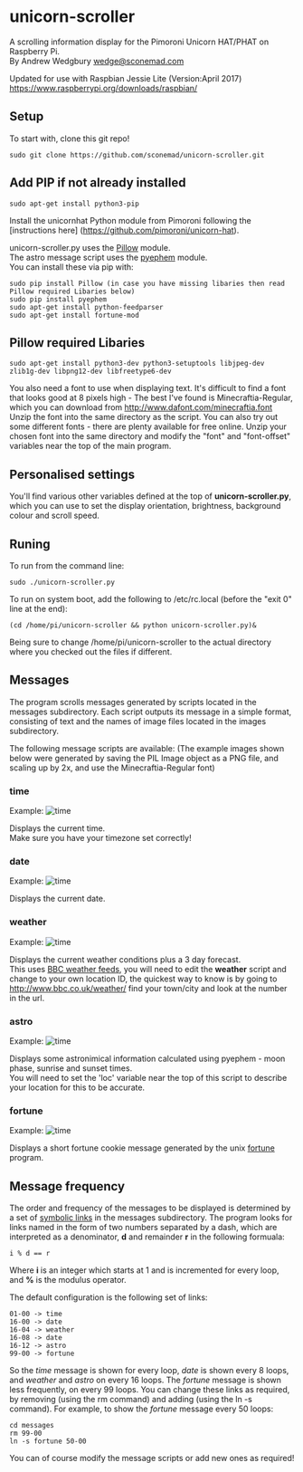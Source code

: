 # unicorn-scroller

A scrolling information display for the Pimoroni Unicorn HAT/PHAT on Raspberry Pi.  
By Andrew Wedgbury <wedge@sconemad.com>  

Updated for use with Raspbian Jessie Lite (Version:April 2017) https://www.raspberrypi.org/downloads/raspbian/

## Setup

To start with, clone this git repo!  

    sudo git clone https://github.com/sconemad/unicorn-scroller.git

## Add PIP if not already installed

    sudo apt-get install python3-pip
    
Install the unicornhat Python module from Pimoroni following the [instructions here] (https://github.com/pimoroni/unicorn-hat).

unicorn-scroller.py uses the [Pillow](https://pypi.python.org/pypi/Pillow/4.1.1) module.   
The astro message script uses the [pyephem](http://rhodesmill.org/pyephem/) module.   
You can install these via pip with:

    sudo pip install Pillow (in case you have missing libaries then read Pillow required Libaries below)
    sudo pip install pyephem
    sudo apt-get install python-feedparser
    sudo apt-get install fortune-mod

## Pillow required Libaries

    sudo apt-get install python3-dev python3-setuptools libjpeg-dev zlib1g-dev libpng12-dev libfreetype6-dev


You also need a font to use when displaying text. It's difficult to find a font that looks good at 8 pixels high - The best I've found is Minecraftia-Regular, which you can download from http://www.dafont.com/minecraftia.font
Unzip the font into the same directory as the script. You can also try out some different fonts - there are plenty available for free online. Unzip your chosen font into the same directory and modify the "font" and "font-offset" variables near the top of the main program.

## Personalised settings
You'll find various other variables defined at the top of **unicorn-scroller.py**, which you can use to set the display orientation, brightness, background colour and scroll speed.

## Runing

To run from the command line:

    sudo ./unicorn-scroller.py

To run on system boot, add the following to /etc/rc.local
(before the "exit 0" line at the end):

    (cd /home/pi/unicorn-scroller && python unicorn-scroller.py)&

Being sure to change /home/pi/unicorn-scroller to the actual directory where
you checked out the files if different.

## Messages

The program scrolls messages generated by scripts located in the messages subdirectory.
Each script outputs its message in a simple format, consisting of text and the names of image files located in the images subdirectory.

The following message scripts are available:
(The example images shown below were generated by saving the PIL Image object as a PNG file, and scaling up by 2x, and use the Minecraftia-Regular font)

### time

Example: ![time](doc/time2x.png)

Displays the current time.  
Make sure you have your timezone set correctly!

### date

Example: ![time](doc/date2x.png)

Displays the current date.

### weather

Example: ![time](doc/weather2x.png)

Displays the current weather conditions plus a 3 day forecast.  
This uses [BBC weather feeds](https://support.bbc.co.uk/platform/feeds/WeatherFeeds.htm), you will need to edit the **weather** script and change to your own location ID, the quickest way to know is by going to http://www.bbc.co.uk/weather/ find your town/city and look at the number in the url.

### astro

Example: ![time](doc/astro2x.png)

Displays some astronimical information calculated using pyephem - moon phase, sunrise and sunset times.  
You will need to set the 'loc' variable near the top of this script to describe your location for this to be accurate.

### fortune

Example: ![time](doc/fortune2x.png)

Displays a short fortune cookie message generated by the unix [fortune](http://linux.die.net/man/6/fortune) program.


## Message frequency

The order and frequency of the messages to be displayed is determined by a set of [symbolic links](https://en.wikipedia.org/wiki/Symbolic_link) in the messages subdirectory. The program looks for links named in the form of two numbers separated by a dash, which are interpreted as a denominator, **d** and remainder **r** in the following formuala:

    i % d == r
    
Where **i** is an integer which starts at 1 and is incremented for every loop, and **%** is the modulus operator.

The default configuration is the following set of links:

    01-00 -> time
    16-00 -> date
    16-04 -> weather
    16-08 -> date
    16-12 -> astro
    99-00 -> fortune

So the *time* message is shown for every loop, *date* is shown every 8 loops, and *weather* and *astro* on every 16 loops. The *fortune* message is shown less frequently, on every 99 loops. You can change these links as required,  by removing (using the rm command) and adding (using the ln -s command). For example, to show the *fortune* message every 50 loops:

    cd messages
    rm 99-00
    ln -s fortune 50-00
    
You can of course  modify the message scripts or add new ones as required!

